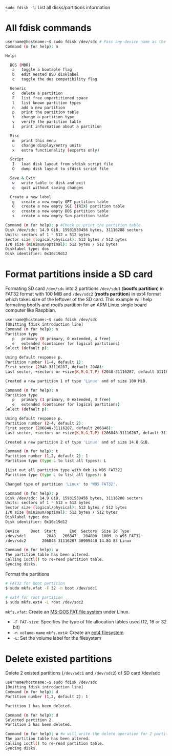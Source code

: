 ``sudo fdisk -l``: List all disks/partitions information

# All fdisk commands
```sh
username@hostname:~$ sudo fdisk /dev/sdc # Pass any device name as the argument to check for the command
Command (m for help): m

Help:

  DOS (MBR)
   a   toggle a bootable flag
   b   edit nested BSD disklabel
   c   toggle the dos compatibility flag

  Generic
   d   delete a partition
   F   list free unpartitioned space
   l   list known partition types
   n   add a new partition
   p   print the partition table
   t   change a partition type
   v   verify the partition table
   i   print information about a partition

  Misc
   m   print this menu
   u   change display/entry units
   x   extra functionality (experts only)

  Script
   I   load disk layout from sfdisk script file
   O   dump disk layout to sfdisk script file

  Save & Exit
   w   write table to disk and exit
   q   quit without saving changes

  Create a new label
   g   create a new empty GPT partition table
   G   create a new empty SGI (IRIX) partition table
   o   create a new empty DOS partition table
   s   create a new empty Sun partition table

Command (m for help): p #Check p: print the partition table 
Disk /dev/sdc: 14.9 GiB, 15931539456 bytes, 31116288 sectors
Units: sectors of 1 * 512 = 512 bytes
Sector size (logical/physical): 512 bytes / 512 bytes
I/O size (minimum/optimal): 512 bytes / 512 bytes
Disklabel type: dos
Disk identifier: 0x30c19d12
```
# Format partitions inside a SD card

Formating SD card ``/dev/sdc`` into 2 partitions ``/dev/sdc1`` (**bootfs partition**) in FAT32 format with 100 MiB and ``/dev/sdc2`` (**rootfs partition**) in ext4 format which takes size of the leftover of the SD card. This example will help formating bootfs and rootfs partition for an ARM Linux single board computer like Raspbian.

```sh
username@hostname:~$ sudo fdisk /dev/sdc
[Omitting fdisk introduction line]
Command (m for help): n
Partition type
   p   primary (0 primary, 0 extended, 4 free)
   e   extended (container for logical partitions)
Select (default p): 

Using default response p.
Partition number (1-4, default 1): 
First sector (2048-31116287, default 2048): 
Last sector, +sectors or +size{K,M,G,T,P} (2048-31116287, default 31116287): +100M

Created a new partition 1 of type 'Linux' and of size 100 MiB.

Command (m for help): n
Partition type
   p   primary (1 primary, 0 extended, 3 free)
   e   extended (container for logical partitions)
Select (default p): 

Using default response p.
Partition number (2-4, default 2): 
First sector (206848-31116287, default 206848): 
Last sector, +sectors or +size{K,M,G,T,P} (206848-31116287, default 31116287): 

Created a new partition 2 of type 'Linux' and of size 14.8 GiB.

Command (m for help): t
Partition number (1,2, default 2): 1
Partition type (type L to list all types): L

[List out all partition type with 0xb is W95 FAT32]
Partition type (type L to list all types): b

Changed type of partition 'Linux' to 'W95 FAT32'.

Command (m for help): p
Disk /dev/sdc: 14.9 GiB, 15931539456 bytes, 31116288 sectors
Units: sectors of 1 * 512 = 512 bytes
Sector size (logical/physical): 512 bytes / 512 bytes
I/O size (minimum/optimal): 512 bytes / 512 bytes
Disklabel type: dos
Disk identifier: 0x30c19d12

Device     Boot  Start      End  Sectors  Size Id Type
/dev/sdc1         2048   206847   204800  100M  b W95 FAT32
/dev/sdc2       206848 31116287 30909440 14.8G 83 Linux

Command (m for help): w
The partition table has been altered.
Calling ioctl() to re-read partition table.
Syncing disks.
```

Format the partitions
```sh
# FAT32 for boot partition
$ sudo mkfs.vfat -F 32 -n boot /dev/sdc1

# ext4 for root partition
$ sudo mkfs.ext4 -L root /dev/sdc2
```
``mkfs.vfat``: Create an [MS-DOS FAT file system](https://github.com/TranPhucVinh/Windows-Batch/blob/master/Physical%20layer/File%20system.md#windows-file-system) under Linux.
* ``-F FAT-size``: Specifies the type of file allocation tables used (12, 16 or 32 bit)
* ``-n volume-name``
``mkfs.ext4``: Create an [ext4 filesystem](https://github.com/TranPhucVinh/Windows-Batch/blob/master/Physical%20layer/File%20system.md#windows-file-system)
* ``-L``: Set the volume label for the filesystem
# Delete existed partitions

Delete 2 existed partitions (``/dev/sdc1`` and ``/dev/sdc2``) of SD card /dev/sdc

```sh
username@hostname:~$ sudo fdisk /dev/sdc
[Omitting fdisk introduction line]
Command (m for help): d
Partition number (1,2, default 2): 1

Partition 1 has been deleted.

Command (m for help): d
Selected partition 2
Partition 2 has been deleted.

Command (m for help): w #w will write the delete operation for 2 partitions /dev/sdc1 and /dev/sdc2 setting above
The partition table has been altered.
Calling ioctl() to re-read partition table.
Syncing disks.
```